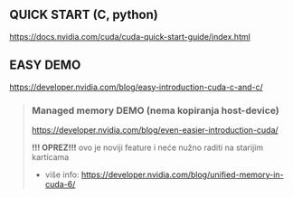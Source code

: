 ## QUICK START (C, python)

https://docs.nvidia.com/cuda/cuda-quick-start-guide/index.html




## EASY DEMO

https://developer.nvidia.com/blog/easy-introduction-cuda-c-and-c/




> ### Managed memory DEMO (nema kopiranja host-device)
>
> https://developer.nvidia.com/blog/even-easier-introduction-cuda/
>
>**!!! OPREZ!!!** ovo je noviji feature i neće nužno raditi na starijim karticama
>- više info: https://developer.nvidia.com/blog/unified-memory-in-cuda-6/

